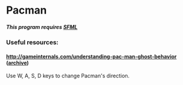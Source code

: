 # Pacman<br>

##### This program requires [SFML](https://www.sfml-dev.org/download/sfml/2.5.1/)<br>

### Useful resources:<br>
#### http://gameinternals.com/understanding-pac-man-ghost-behavior ([archive](https://web.archive.org/web/20230419085913/http://gameinternals.com/understanding-pac-man-ghost-behavior))<br>

Use W, A, S, D keys to change Pacman's direction.<br>
